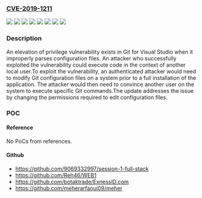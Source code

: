 ### [CVE-2019-1211](https://cve.mitre.org/cgi-bin/cvename.cgi?name=CVE-2019-1211)
![](https://img.shields.io/static/v1?label=Product&message=Microsoft%20Visual%20Studio%202017%20version%2015.9%20(includes%2015.0%20-%2015.8)&color=blue)
![](https://img.shields.io/static/v1?label=Product&message=Microsoft%20Visual%20Studio%202017&color=blue)
![](https://img.shields.io/static/v1?label=Product&message=Microsoft%20Visual%20Studio%202019%20version%2016.0&color=blue)
![](https://img.shields.io/static/v1?label=Product&message=Microsoft%20Visual%20Studio%202019%20version%2016.2&color=blue)
![](https://img.shields.io/static/v1?label=Version&message=15.0%3C%20publication%20&color=brighgreen)
![](https://img.shields.io/static/v1?label=Version&message=15.9.0%3C%20publication%20&color=brighgreen)
![](https://img.shields.io/static/v1?label=Version&message=16.0%3C%20publication%20&color=brighgreen)
![](https://img.shields.io/static/v1?label=Vulnerability&message=Elevation%20of%20Privilege&color=brighgreen)

### Description

An elevation of privilege vulnerability exists in Git for Visual Studio when it improperly parses configuration files. An attacker who successfully exploited the vulnerability could execute code in the context of another local user.To exploit the vulnerability, an authenticated attacker would need to modify Git configuration files on a system prior to a full installation of the application. The attacker would then need to convince another user on the system to execute specific Git commands.The update addresses the issue by changing the permissions required to edit configuration files.

### POC

#### Reference
No PoCs from references.

#### Github
- https://github.com/9069332997/session-1-full-stack
- https://github.com/Reh46/WEB1
- https://github.com/botaktrade/ExnessID.com
- https://github.com/meherarfaoui09/meher

